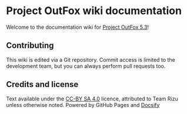 # Project OutFox wiki documentation

Welcome to the documentation wiki for [Project OutFox 5.3](https://projectmoon.dance)!

## Contributing
This wiki is edited via a Git repository. Commit access is limited to the development team, but you can always perform pull requests too.

## Credits and license
Text available under the <a href="http://creativecommons.org/licenses/by-sa/4.0/" rel="license">CC-BY SA 4.0</a> licence, attributed to Team Rizu unless otherwise noted. Powered by GitHub Pages and <a href="https://docsify.js.org/#/">Docsify</a>